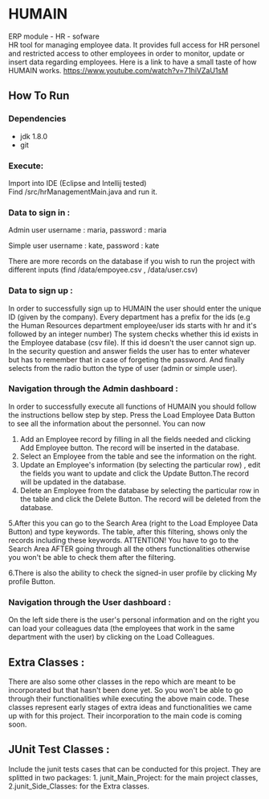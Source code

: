 # HUMAIN
ERP module - HR - sofware<br>
HR tool for managing employee data. It provides full access for HR personel and restricted access to other employees in order to monitor, update or insert data regarding employees.
Here is a link to have a small taste of how HUMAIN works. https://www.youtube.com/watch?v=71hiVZaU1sM

## How To Run

### Dependencies
* jdk 1.8.0
* git

### Execute:

Import into IDE (Eclipse and Intellij tested)<br>
Find /src/hrManagementMain.java and run it.

### Data to sign in :

Admin user
username : maria,
password : maria

Simple user
username : kate,
password : kate

There are more records on the database if you wish to run the project with different inputs (find /data/empoyee.csv , /data/user.csv)
### Data to sign up :

In order to successfully sign up to HUMAIN the user should enter the unique ID (given by the company). Every department has a prefix for the ids (e.g the Human Resources department employee/user ids starts with hr and it's followed by an integer number)
The system checks whether this id exists in the Employee database (csv file). If this id doesn't the user cannot sign up. 
In the security question and answer fields the user has to enter whatever but has to remember that in case of forgeting the password.
And finally selects from the radio button the type of user (admin or simple user).

### Navigation through the Admin dashboard :

In order to successfully execute all functions of HUMAIN you should follow the instructions bellow step by step. 
Press the Load Employee Data Button to see all the information about the personnel.
You can now
1. Add an Employee record by filling in all the fields needed and clicking Add Employee button. The record will be inserted in the database.
2. Select an Employee from the table and see the information on the right.
3. Update an Employee's information (by selecting the particular row) , edit the fields you want to update and click the Update Button.The record will be updated in the database.
4. Delete an Employee from the database by selecting the particular row in the table and click the Delete Button. The record will be deleted from the database. 


5.After this you can go to the Search Area (right to the Load Employee Data Button) and type keywords. The table, after this filtering, shows only the records including these keywords. 
ATTENTION! You have to go to the Search Area AFTER going through all the others functionalities otherwise you won't be able to check them after the filtering.

6.There is also the ability to check the signed-in user profile by clicking My profile Button.

### Navigation through the User dashboard :

On the left side there is the user's personal information and on the right you can load your colleagues data (the employees that work in the same department with the user) by clicking on the Load Colleagues. 

## Extra Classes :

There are also some other classes in the repo which are meant to be incorporated but that hasn't been done yet. So you won't be able to go through their functionalities while executing the above main code. These classes represent early stages of extra ideas and functionalities we came up with for this project. Their incorporation to the main code is coming soon.

## JUnit Test Classes :

Include the junit tests cases that can be conducted for this project. They are splitted in two packages: 1. junit_Main_Project: for the main project classes, 2.junit_Side_Classes: for the Extra classes.




